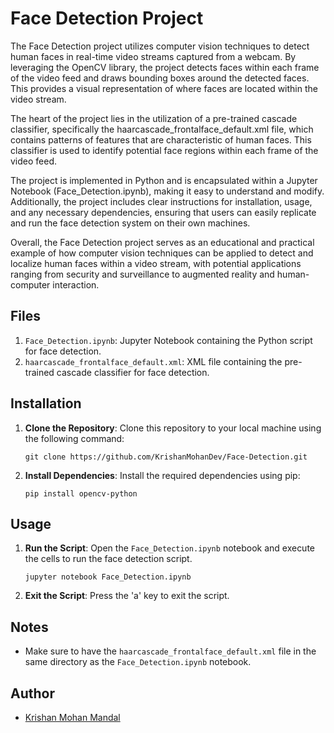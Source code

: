 # Face Detection Project
The Face Detection project utilizes computer vision techniques to detect human faces in real-time video streams captured from a webcam. By leveraging the OpenCV library, the project detects faces within each frame of the video feed and draws bounding boxes around the detected faces. This provides a visual representation of where faces are located within the video stream.

The heart of the project lies in the utilization of a pre-trained cascade classifier, specifically the haarcascade_frontalface_default.xml file, which contains patterns of features that are characteristic of human faces. This classifier is used to identify potential face regions within each frame of the video feed.

The project is implemented in Python and is encapsulated within a Jupyter Notebook (Face_Detection.ipynb), making it easy to understand and modify. Additionally, the project includes clear instructions for installation, usage, and any necessary dependencies, ensuring that users can easily replicate and run the face detection system on their own machines.

Overall, the Face Detection project serves as an educational and practical example of how computer vision techniques can be applied to detect and localize human faces within a video stream, with potential applications ranging from security and surveillance to augmented reality and human-computer interaction.

## Files

1. `Face_Detection.ipynb`: Jupyter Notebook containing the Python script for face detection.
2. `haarcascade_frontalface_default.xml`: XML file containing the pre-trained cascade classifier for face detection.

## Installation

1. **Clone the Repository**: Clone this repository to your local machine using the following command:
   ```
   git clone https://github.com/KrishanMohanDev/Face-Detection.git
   ```

2. **Install Dependencies**: Install the required dependencies using pip:
   ```
   pip install opencv-python
   ```

## Usage

1. **Run the Script**: Open the `Face_Detection.ipynb` notebook and execute the cells to run the face detection script.
   ```
   jupyter notebook Face_Detection.ipynb
   ```

2. **Exit the Script**: Press the 'a' key to exit the script.

## Notes

- Make sure to have the `haarcascade_frontalface_default.xml` file in the same directory as the `Face_Detection.ipynb` notebook.

## Author

- [Krishan Mohan Mandal](https://github.com/KrishanMohanDev)
